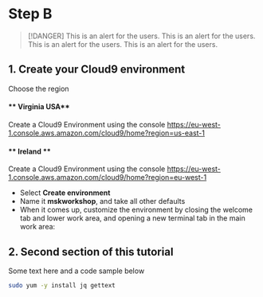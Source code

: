 # Step B

> [!DANGER]
> This is an alert for the users. This is an alert for the users. This is an alert for the users. This is an alert for the users. 

## 1. Create your Cloud9 environment

Choose the region 

<!-- tabs:start -->
#### ** Virginia USA**
Create a Cloud9 Environment using the console https://eu-west-1.console.aws.amazon.com/cloud9/home?region=us-east-1
#### ** Ireland **
Create a Cloud9 Environment using the console https://eu-west-1.console.aws.amazon.com/cloud9/home?region=eu-west-1
<!-- tabs:end -->

* Select **Create environment**
* Name it **mskworkshop**, and take all other defaults
* When it comes up, customize the environment by closing the welcome tab and lower work area, and opening a new terminal tab in the main work area:

## 2. Second section of this tutorial

Some text here and a code sample below

```bash
sudo yum -y install jq gettext
```

